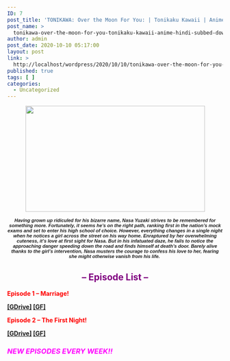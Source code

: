 ```yaml
---
ID: 7
post_title: 'TONIKAWA: Over the Moon For You: | Tonikaku Kawaii | Anime Hindi Subbed Download in HD'
post_name: >
  tonikawa-over-the-moon-for-you-tonikaku-kawaii-anime-hindi-subbed-download-in-hd
author: admin
post_date: 2020-10-10 05:17:00
layout: post
link: >
  http://localhost/wordpress/2020/10/10/tonikawa-over-the-moon-for-you-tonikaku-kawaii-anime-hindi-subbed-download-in-hd/
published: true
tags: [ ]
categories:
  - Uncategorized
---
```

<div class="separator" style="clear: both; text-align: center;"><a href="https://1.bp.blogspot.com/-kQVyy7dqKYw/X3gGusAgHWI/AAAAAAAADIo/uqbcC6y2XgsTOEZQP1bWL-baMi1DWHB4QCLcBGAsYHQ/s721/1589322857-34aa6fe7c729b8fab237c46dcfe63f01.jpeg" style="margin-left: 1em; margin-right: 1em; text-align: center;"><img loading="lazy" border="0" data-original-height="511" data-original-width="721" height="247" src="https://1.bp.blogspot.com/-kQVyy7dqKYw/X3gGusAgHWI/AAAAAAAADIo/uqbcC6y2XgsTOEZQP1bWL-baMi1DWHB4QCLcBGAsYHQ/w419-h247/1589322857-34aa6fe7c729b8fab237c46dcfe63f01.jpeg" width="419" /></a></div>
</p>
<div style="text-align: center;"><b><i><span style="background-color: white; font-family: Verdana, Arial; font-size: 11px;">Having grown up ridiculed for his bizarre name, Nasa Yuzaki strives to be remembered for something more. Fortunately, it seems he&#8217;s on the right path, ranking first in the nation&#8217;s mock exams and set to enter his high school of choice.&nbsp;</span><span style="background-color: white; font-family: Verdana, Arial; font-size: 11px;">However, everything changes in a single night when he notices a girl across the street on his way home. Enraptured by her overwhelming cuteness, it&#8217;s love at first sight for Nasa. But in his infatuated daze, he fails to notice the approaching danger speeding down the road and finds himself at death&#8217;s door. Barely alive thanks to the girl&#8217;s intervention, Nasa musters the courage to confess his love to her, fearing she might otherwise vanish from his life.&nbsp;</span></i></b></div>
</p>
<p><span><a name='more'></a></span></p>
<h2 style="text-align: center;"><span style="color: #800180;">&#8211; Episode List &#8211;</span></h2>
<p><b><span style="color: red;">Episode 1 &#8211; Marriage!</span></b></p>
<p><b><span style="color: red;"><a href="https://gplinks.co/OWuTPGVz" rel="nofollow noopener noreferrer" target="_blank">[GDrive]</a> <a href="https://gplinks.co/GYWO4" rel="nofollow noopener noreferrer" target="_blank">[GF]</a></span></b></p>
<p><b><span style="color: red;">Episode 2 &#8211; The First Night!</span></b></p>
<p><b><span style="color: red;"><a href="https://gplinks.co/9s1i" rel="nofollow noopener noreferrer" target="_blank">[GDrive]</a>&nbsp;<a href="https://gplinks.co/ek831K4W" rel="nofollow noopener noreferrer" target="_blank">[GF]</a></span></b></p>
<p></p>
<h3 style="text-align: left;"><i><span style="color: #ff00fe;">NEW EPISODES EVERY WEEK!!</span></i></h3>
<p></p>
<p></p>
